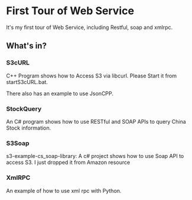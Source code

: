 
# First Tour of Web Service

It's my first tour of Web Service, including Restful, soap and xmlrpc.

## What's in?

### S3cURL

C++ Program shows how to Access S3 via libcurl. Please Start it from startS3cURL.bat.

There also has an example to use JsonCPP.

### StockQuery
 
An C# program shows how to use RESTful and SOAP APIs to query China Stock information.

### S3Soap

s3-example-cs_soap-library: A c# project shows how to use Soap API to access S3. 
I just dropped it from Amazon resource

### XmlRPC

An example of how to use xml rpc with Python.